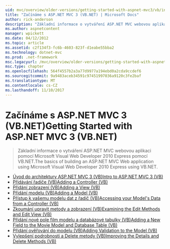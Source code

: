 ```yaml
---
uid: mvc/overview/older-versions/getting-started-with-aspnet-mvc3/vb/index
title: "Začínáme s ASP.NET MVC 3 (VB.NET) | Microsoft Docs"
author: rick-anderson
description: "Základní informace o vytváření ASP.NET MVC webovou aplikaci pomocí Microsoft Visual Web Developer 2010 Express pomocí VB.NET."
ms.author: aspnetcontent
manager: wpickett
ms.date: 04/12/2012
ms.topic: article
ms.assetid: c2f134f3-fc6b-4603-823f-d1eabe55bba2
ms.technology: dotnet-mvc
ms.prod: .net-framework
msc.legacyurl: /mvc/overview/older-versions/getting-started-with-aspnet-mvc3/vb
msc.type: chapter
ms.openlocfilehash: 564f4557b2a3a77d9977a194ebd0a2cda9ccdef6
ms.sourcegitcommit: 9a9483aceb34591c97451997036a9120c3fe2baf
ms.translationtype: MT
ms.contentlocale: cs-CZ
ms.lasthandoff: 11/10/2017
---
```

<a name="getting-started-with-aspnet-mvc-3-vbnet"></a><span data-ttu-id="47182-103">Začínáme s ASP.NET MVC 3 (VB.NET)</span><span class="sxs-lookup"><span data-stu-id="47182-103">Getting Started with ASP.NET MVC 3 (VB.NET)</span></span>
====================
> <span data-ttu-id="47182-104">Základní informace o vytváření ASP.NET MVC webovou aplikaci pomocí Microsoft Visual Web Developer 2010 Express pomocí VB.NET.</span><span class="sxs-lookup"><span data-stu-id="47182-104">The basics of building an ASP.NET MVC Web application using Microsoft Visual Web Developer 2010 Express using VB.NET.</span></span>


- [<span data-ttu-id="47182-105">Úvod do architektury ASP.NET MVC 3 (VB)</span><span class="sxs-lookup"><span data-stu-id="47182-105">Intro to ASP.NET MVC 3 (VB)</span></span>](intro-to-aspnet-mvc-3.md)
- [<span data-ttu-id="47182-106">Přidávání řadiče (VB)</span><span class="sxs-lookup"><span data-stu-id="47182-106">Adding a Controller (VB)</span></span>](adding-a-controller.md)
- [<span data-ttu-id="47182-107">Přidání zobrazení (VB)</span><span class="sxs-lookup"><span data-stu-id="47182-107">Adding a View (VB)</span></span>](adding-a-view.md)
- [<span data-ttu-id="47182-108">Přidání modelu (VB)</span><span class="sxs-lookup"><span data-stu-id="47182-108">Adding a Model (VB)</span></span>](adding-a-model.md)
- [<span data-ttu-id="47182-109">Přístup k vašemu modelu dat z řadič (VB)</span><span class="sxs-lookup"><span data-stu-id="47182-109">Accessing your Model's Data from a Controller (VB)</span></span>](accessing-your-models-data-from-a-controller.md)
- [<span data-ttu-id="47182-110">Zkoumání upravit metody a zobrazení (VB)</span><span class="sxs-lookup"><span data-stu-id="47182-110">Examining the Edit Methods and Edit View (VB)</span></span>](examining-the-edit-methods-and-edit-view.md)
- [<span data-ttu-id="47182-111">Přidání nové pole film modelu a databázové tabulky (VB)</span><span class="sxs-lookup"><span data-stu-id="47182-111">Adding a New Field to the Movie Model and Database Table (VB)</span></span>](adding-a-new-field.md)
- [<span data-ttu-id="47182-112">Přidání ověřování do modelu (VB)</span><span class="sxs-lookup"><span data-stu-id="47182-112">Adding Validation to the Model (VB)</span></span>](adding-validation-to-the-model.md)
- [<span data-ttu-id="47182-113">Vylepšení podrobnosti a Delete metody (VB)</span><span class="sxs-lookup"><span data-stu-id="47182-113">Improving the Details and Delete Methods (VB)</span></span>](improving-the-details-and-delete-methods.md)
